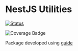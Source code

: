 # NestJS Utilities

[![Status](https://github.com/rzdevelop/nestjs-utilities/actions/workflows/publish.yml/badge.svg)](https://github.com/rzdevelop/nestjs-utilities/actions/workflows/publish.yml)

![Coverage Badge](https://img.shields.io/endpoint?url=https://gist.githubusercontent.com/renanz/2cf517d75b119e74d2c3b7feedbcba7e/raw/nestjs-utilities__heads_main.json)

Package developed using [guide](https://itnext.io/step-by-step-building-and-publishing-an-npm-typescript-package-44fe7164964c)
